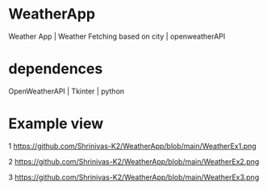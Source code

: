 # WeatherApp
Weather App  |  Weather Fetching based on city | openweatherAPI
# dependences
OpenWeatherAPI | Tkinter | python  

# Example view 
1 https://github.com/Shrinivas-K2/WeatherApp/blob/main/WeatherEx1.png

2 https://github.com/Shrinivas-K2/WeatherApp/blob/main/WeatherEx2.png

3 https://github.com/Shrinivas-K2/WeatherApp/blob/main/WeatherEx3.png
